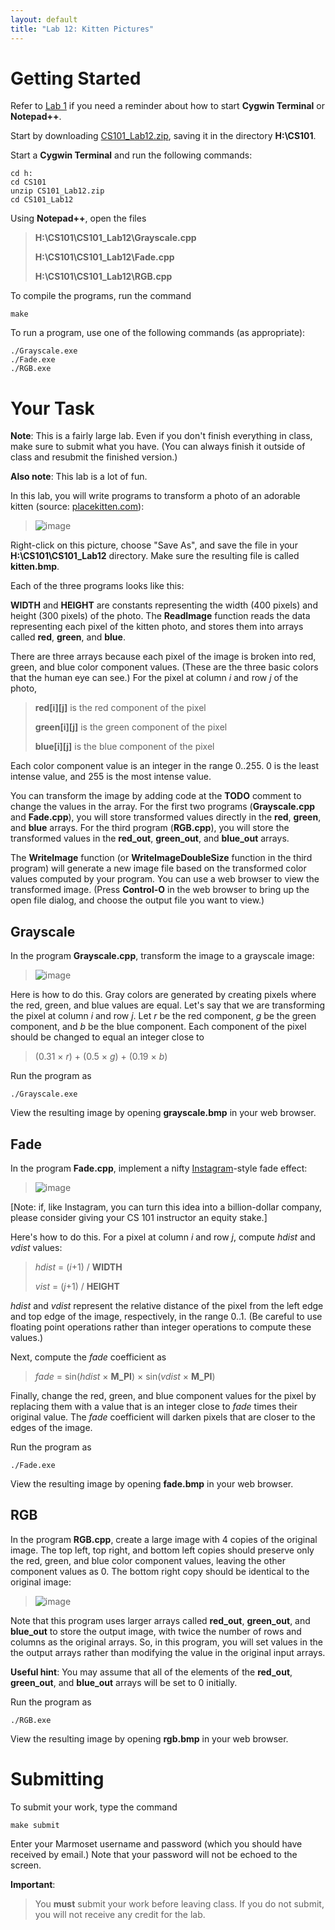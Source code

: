 ```yaml
---
layout: default
title: "Lab 12: Kitten Pictures"
---
```


Getting Started
===============

Refer to [Lab 1](lab01.html) if you need a reminder about how to start **Cygwin Terminal** or **Notepad++**.

Start by downloading [CS101\_Lab12.zip](labs/lab12.html), saving it in the directory **H:\\CS101**.

Start a **Cygwin Terminal** and run the following commands:

    cd h:
    cd CS101
    unzip CS101_Lab12.zip
    cd CS101_Lab12

Using **Notepad++**, open the files

> **H:\\CS101\\CS101\_Lab12\\Grayscale.cpp**
>
> **H:\\CS101\\CS101\_Lab12\\Fade.cpp**
>
> **H:\\CS101\\CS101\_Lab12\\RGB.cpp**

To compile the programs, run the command

    make

To run a program, use one of the following commands (as appropriate):

    ./Grayscale.exe
    ./Fade.exe
    ./RGB.exe

Your Task
=========

**Note**: This is a fairly large lab. Even if you don't finish everything in class, make sure to submit what you have. (You can always finish it outside of class and resubmit the finished version.)

**Also note**: This lab is a lot of fun.

In this lab, you will write programs to transform a photo of an adorable kitten (source: [placekitten.com](http://placekitten.com/800/600)):

> ![image](images/lab12/kitten.bmp)

Right-click on this picture, choose "Save As", and save the file in your **H:\\CS101\\CS101\_Lab12** directory. Make sure the resulting file is called **kitten.bmp**.

Each of the three programs looks like this:

**WIDTH** and **HEIGHT** are constants representing the width (400 pixels) and height (300 pixels) of the photo. The **ReadImage** function reads the data representing each pixel of the kitten photo, and stores them into arrays called **red**, **green**, and **blue**.

There are three arrays because each pixel of the image is broken into red, green, and blue color component values. (These are the three basic colors that the human eye can see.) For the pixel at column *i* and row *j* of the photo,

> **red[i][j]** is the red component of the pixel
>
> **green[i][j]** is the green component of the pixel
>
> **blue[i][j]** is the blue component of the pixel

Each color component value is an integer in the range 0..255. 0 is the least intense value, and 255 is the most intense value.

You can transform the image by adding code at the **TODO** comment to change the values in the array.  For the first two programs (**Grayscale.cpp** and **Fade.cpp**), you will store transformed values directly in the **red**, **green**, and **blue** arrays.  For the third program (**RGB.cpp**), you will store the transformed values in the **red\_out**, **green\_out**, and **blue\_out** arrays.

The **WriteImage** function (or **WriteImageDoubleSize** function in the third program) will generate a new image file based on the transformed color values computed by your program. You can use a web browser to view the transformed image. (Press **Control-O** in the web browser to bring up the open file dialog, and choose the output file you want to view.)

Grayscale
---------

In the program **Grayscale.cpp**, transform the image to a grayscale image:

> ![image](images/lab12/grayscale.bmp)

Here is how to do this. Gray colors are generated by creating pixels where the red, green, and blue values are equal. Let's say that we are transforming the pixel at column *i* and row *j*. Let *r* be the red component, *g* be the green component, and *b* be the blue component. Each component of the pixel should be changed to equal an integer close to

> (0.31 &times; *r*) + (0.5 &times; *g*) + (0.19 &times; *b*)

Run the program as

    ./Grayscale.exe

View the resulting image by opening **grayscale.bmp** in your web browser.

Fade
----

In the program **Fade.cpp**, implement a nifty [Instagram](http://instagram.com/)-style fade effect:

> ![image](images/lab12/fade.bmp)

[Note: if, like Instagram, you can turn this idea into a billion-dollar company, please consider giving your CS 101 instructor an equity stake.]

Here's how to do this. For a pixel at column *i* and row *j*, compute *hdist* and *vdist* values:

> *hdist* = (*i*+1) / **WIDTH**
>
> *vist* = (*j*+1) / **HEIGHT**

*hdist* and *vdist* represent the relative distance of the pixel from the left edge and top edge of the image, respectively, in the range 0..1. (Be careful to use floating point operations rather than integer operations to compute these values.)

Next, compute the *fade* coefficient as

> *fade* = sin(*hdist* &times; **M\_PI**) &times; sin(*vdist* &times; **M\_PI**)

Finally, change the red, green, and blue component values for the pixel by replacing them with a value that is an integer close to *fade* times their original value. The *fade* coefficient will darken pixels that are closer to the edges of the image.

Run the program as

    ./Fade.exe

View the resulting image by opening **fade.bmp** in your web browser.

RGB
---

In the program **RGB.cpp**, create a large image with 4 copies of the original image. The top left, top right, and bottom left copies should preserve only the red, green, and blue color component values, leaving the other component values as 0. The bottom right copy should be identical to the original image:

> ![image](images/lab12/rgb.bmp)

Note that this program uses larger arrays called **red\_out**, **green\_out**, and **blue\_out** to store the output image, with twice the number of rows and columns as the original arrays. So, in this program, you will set values in the the output arrays rather than modifying the value in the original input arrays.

**Useful hint**: You may assume that all of the elements of the **red\_out**, **green\_out**, and **blue\_out** arrays will be set to 0 initially.

Run the program as

    ./RGB.exe

View the resulting image by opening **rgb.bmp** in your web browser.

Submitting
==========

To submit your work, type the command

    make submit

Enter your Marmoset username and password (which you should have received by email.) Note that your password will not be echoed to the screen.

**Important**:

> You **must** submit your work before leaving class. If you do not submit, you will not receive any credit for the lab.

